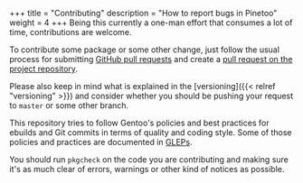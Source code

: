 +++
title = "Contributing"
description = "How to report bugs in Pinetoo"
weight = 4
+++
Being this currently a one-man effort that consumes a lot of time, contributions are welcome.

To contribute some package or some other change, just follow the usual process for submitting [GitHub pull requests](https://docs.github.com/pull-requests) and create a [pull request on the project repository](https://github.com/pinetoo/pinetoo/pulls).

Please also keep in mind what is explained in the [versioning]({{< relref "versioning" >}}) and consider whether you should be pushing your request to `master` or some other branch.

This repository tries to follow Gentoo's policies and best practices for ebuilds and Git commits in terms of quality and coding style. Some of those policies and practices are documented in [GLEPs](https://www.gentoo.org/glep/).

You should run `pkgcheck` on the code you are contributing and making sure it's as much clear of errors, warnings or other kind of notices as possible.
